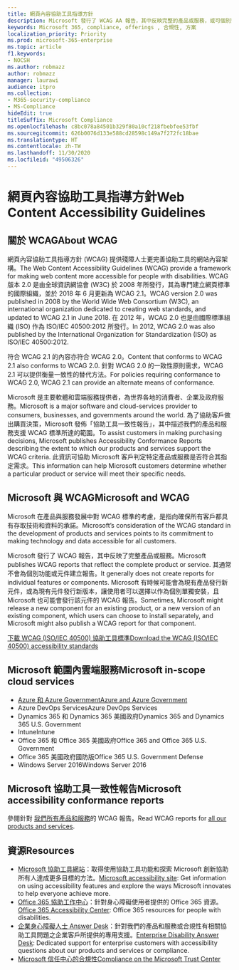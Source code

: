 ```yaml
---
title: 網頁內容協助工具指導方針
description: Microsoft 發行了 WCAG AA 報告，其中反映完整的產品或服務，或可個別安裝的部分產品。
keywords: Microsoft 365, compliance, offerings , 合規性, 方案
localization_priority: Priority
ms.prod: microsoft-365-enterprise
ms.topic: article
f1.keywords:
- NOCSH
ms.author: robmazz
author: robmazz
manager: laurawi
audience: itpro
ms.collection:
- M365-security-compliance
- MS-Compliance
hideEdit: true
titleSuffix: Microsoft Compliance
ms.openlocfilehash: c8bc078a84501b329f80a10cf218fbebfee53fbf
ms.sourcegitcommit: 626b0076d133e588cd28598c149a7f272fc18bae
ms.translationtype: HT
ms.contentlocale: zh-TW
ms.lasthandoff: 11/30/2020
ms.locfileid: "49506326"
---
```

# <a name="web-content-accessibility-guidelines"></a><span data-ttu-id="6f6f9-104">網頁內容協助工具指導方針</span><span class="sxs-lookup"><span data-stu-id="6f6f9-104">Web Content Accessibility Guidelines</span></span>

## <a name="about-wcag"></a><span data-ttu-id="6f6f9-105">關於 WCAG</span><span class="sxs-lookup"><span data-stu-id="6f6f9-105">About WCAG</span></span>

<span data-ttu-id="6f6f9-106">網頁內容協助工具指導方針 (WCAG) 提供殘障人士更完善協助工具的網站內容架構。</span><span class="sxs-lookup"><span data-stu-id="6f6f9-106">The Web Content Accessibility Guidelines (WCAG) provide a framework for making web content more accessible for people with disabilities.</span></span> <span data-ttu-id="6f6f9-107">WCAG 版本 2.0 是由全球資訊網協會 (W3C) 於 2008 年所發行，其為專門建立網頁標準的國際組織，並於 2018 年 6 月更新為 WCAG 2.1。</span><span class="sxs-lookup"><span data-stu-id="6f6f9-107">WCAG version 2.0 was published in 2008 by the World Wide Web Consortium (W3C), an international organization dedicated to creating web standards, and updated to WCAG 2.1 in June 2018.</span></span> <span data-ttu-id="6f6f9-108">在 2012 年，WCAG 2.0 也是由國際標準組織 (ISO) 作為 ISO/IEC 40500:2012 所發行。</span><span class="sxs-lookup"><span data-stu-id="6f6f9-108">In 2012, WCAG 2.0 was also published by the International Organization for Standardization (ISO) as ISO/IEC 40500:2012.</span></span>

<span data-ttu-id="6f6f9-109">符合 WCAG 2.1 的內容亦符合 WCAG 2.0。</span><span class="sxs-lookup"><span data-stu-id="6f6f9-109">Content that conforms to WCAG 2.1 also conforms to WCAG 2.0.</span></span> <span data-ttu-id="6f6f9-110">針對 WCAG 2.0 的一致性原則需求，WCAG 2.1 可以提供衡量一致性的替代方法。</span><span class="sxs-lookup"><span data-stu-id="6f6f9-110">For policies requiring conformance to WCAG 2.0, WCAG 2.1 can provide an alternate means of conformance.</span></span>

<span data-ttu-id="6f6f9-111">Microsoft 是主要軟體和雲端服務提供者，為世界各地的消費者、企業及政府服務。</span><span class="sxs-lookup"><span data-stu-id="6f6f9-111">Microsoft is a major software and cloud-services provider to consumers, businesses, and governments around the world.</span></span> <span data-ttu-id="6f6f9-112">為了協助客戶做出購買決策，Microsoft 發佈「協助工具一致性報告」，其中描述我們的產品和服務支援 WCAG 標準所達的範圍。</span><span class="sxs-lookup"><span data-stu-id="6f6f9-112">To assist customers in making purchasing decisions, Microsoft publishes Accessibility Conformance Reports describing the extent to which our products and services support the WCAG criteria.</span></span> <span data-ttu-id="6f6f9-113">此資訊可協助 Microsoft 客戶判定特定產品或服務是否符合其指定需求。</span><span class="sxs-lookup"><span data-stu-id="6f6f9-113">This information can help Microsoft customers determine whether a particular product or service will meet their specific needs.</span></span>
  
## <a name="microsoft-and-wcag"></a><span data-ttu-id="6f6f9-114">Microsoft 與 WCAG</span><span class="sxs-lookup"><span data-stu-id="6f6f9-114">Microsoft and WCAG</span></span>

<span data-ttu-id="6f6f9-115">Microsoft 在產品與服務發展中對 WCAG 標準的考慮，是指向確保所有客戶都具有存取技術和資料的承諾。</span><span class="sxs-lookup"><span data-stu-id="6f6f9-115">Microsoft’s consideration of the WCAG standard in the development of products and services points to its commitment to making technology and data accessible for all customers.</span></span>

<span data-ttu-id="6f6f9-116">Microsoft 發行了 WCAG 報告，其中反映了完整產品或服務。</span><span class="sxs-lookup"><span data-stu-id="6f6f9-116">Microsoft publishes WCAG reports that reflect the complete product or service.</span></span> <span data-ttu-id="6f6f9-117">其通常不會為個別功能或元件建立報告。</span><span class="sxs-lookup"><span data-stu-id="6f6f9-117">It generally does not create reports for individual features or components.</span></span> <span data-ttu-id="6f6f9-118">Microsoft 有時候可能會為現有產品發行新元件，或為現有元件發行新版本，讓使用者可以選擇以作為個別單獨安裝，且 Microsoft 也可能會發行該元件的 WCAG 報告。</span><span class="sxs-lookup"><span data-stu-id="6f6f9-118">Sometimes, Microsoft might release a new component for an existing product, or a new version of an existing component, which users can choose to install separately, and Microsoft might also publish a WCAG report for that component.</span></span>

[<span data-ttu-id="6f6f9-119">下載 WCAG (ISO/IEC 40500) 協助工具標準</span><span class="sxs-lookup"><span data-stu-id="6f6f9-119">Download the WCAG (ISO/IEC 40500) accessibility standards</span></span>](https://www.w3.org/WAI/standards-guidelines/wcag/)

## <a name="microsoft-in-scope-cloud-services"></a><span data-ttu-id="6f6f9-120">Microsoft 範圍內雲端服務</span><span class="sxs-lookup"><span data-stu-id="6f6f9-120">Microsoft in-scope cloud services</span></span>

- [<span data-ttu-id="6f6f9-121">Azure 和 Azure Government</span><span class="sxs-lookup"><span data-stu-id="6f6f9-121">Azure and Azure Government</span></span>](https://go.microsoft.com/fwlink/p/?linkid=2051569)
- <span data-ttu-id="6f6f9-122">Azure DevOps Services</span><span class="sxs-lookup"><span data-stu-id="6f6f9-122">Azure DevOps Services</span></span>
- <span data-ttu-id="6f6f9-123">Dynamics 365 和 Dynamics 365 美國政府</span><span class="sxs-lookup"><span data-stu-id="6f6f9-123">Dynamics 365 and Dynamics 365 U.S. Government</span></span>
- <span data-ttu-id="6f6f9-124">Intune</span><span class="sxs-lookup"><span data-stu-id="6f6f9-124">Intune</span></span>
- <span data-ttu-id="6f6f9-125">Office 365 和 Office 365 美國政府</span><span class="sxs-lookup"><span data-stu-id="6f6f9-125">Office 365 and Office 365 U.S. Government</span></span>
- <span data-ttu-id="6f6f9-126">Office 365 美國政府國防版</span><span class="sxs-lookup"><span data-stu-id="6f6f9-126">Office 365 U.S. Government Defense</span></span>
- <span data-ttu-id="6f6f9-127">Windows Server 2016</span><span class="sxs-lookup"><span data-stu-id="6f6f9-127">Windows Server 2016</span></span>

## <a name="microsoft-accessibility-conformance-reports"></a><span data-ttu-id="6f6f9-128">Microsoft 協助工具一致性報告</span><span class="sxs-lookup"><span data-stu-id="6f6f9-128">Microsoft accessibility conformance reports</span></span>

<span data-ttu-id="6f6f9-129">參閱針對 [我們所有產品和服務](https://cloudblogs.microsoft.com/industry-blog/government/2018/09/11/accessibility-conformance-reports/)的 WCAG 報告。</span><span class="sxs-lookup"><span data-stu-id="6f6f9-129">Read WCAG reports for [all our products and services](https://cloudblogs.microsoft.com/industry-blog/government/2018/09/11/accessibility-conformance-reports/).</span></span>

## <a name="resources"></a><span data-ttu-id="6f6f9-130">資源</span><span class="sxs-lookup"><span data-stu-id="6f6f9-130">Resources</span></span>

- <span data-ttu-id="6f6f9-131">[Microsoft 協助工具網站](https://www.microsoft.com/accessibility)：取得使用協助工具功能和探索 Microsoft 創新協助所有人達成更多目標的方法。</span><span class="sxs-lookup"><span data-stu-id="6f6f9-131">[Microsoft accessibility site](https://www.microsoft.com/accessibility): Get information on using accessibility features and explore the ways Microsoft innovates to help everyone achieve more.</span></span>
- <span data-ttu-id="6f6f9-132">[Office 365 協助工作中心](https://go.microsoft.com/fwlink/p/?linkid=2051801)：針對身心障礙使用者提供的 Office 365 資源。</span><span class="sxs-lookup"><span data-stu-id="6f6f9-132">[Office 365 Accessibility Center](https://go.microsoft.com/fwlink/p/?linkid=2051801): Office 365 resources for people with disabilities.</span></span>
- <span data-ttu-id="6f6f9-133">[企業身心障礙人士 Answer Desk](https://go.microsoft.com/fwlink/p/?linkid=2050890)：針對我們的產品和服務或合規性有相關協助工具問題之企業客戶所提供的專用支援。</span><span class="sxs-lookup"><span data-stu-id="6f6f9-133">[Enterprise Disability Answer Desk](https://go.microsoft.com/fwlink/p/?linkid=2050890): Dedicated support for enterprise customers with accessibility questions about our products and services or compliance.</span></span>
- [<span data-ttu-id="6f6f9-134">Microsoft 信任中心的合規性</span><span class="sxs-lookup"><span data-stu-id="6f6f9-134">Compliance on the Microsoft Trust Center</span></span>](https://www.microsoft.com/trust-center/compliance/compliance-overview)
